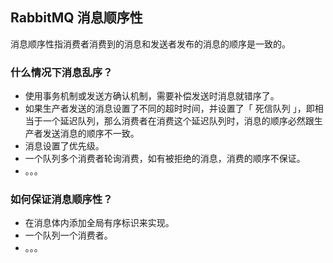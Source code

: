 ## RabbitMQ 消息顺序性

消息顺序性指消费者消费到的消息和发送者发布的消息的顺序是一致的。



### 什么情况下消息乱序？

- 使用事务机制或发送方确认机制，需要补偿发送时消息就错序了。
- 如果生产者发送的消息设置了不同的超时时间，并设置了「 死信队列 」，即相当于一个延迟队列，那么消费者在消费这个延迟队列时，消息的顺序必然跟生产者发送消息的顺序不一致。
- 消息设置了优先级。
- 一个队列多个消费者轮询消费，如有被拒绝的消息，消费的顺序不保证。
- 。。。



### 如何保证消息顺序性？

- 在消息体内添加全局有序标识来实现。
- 一个队列一个消费者。
- 。。。